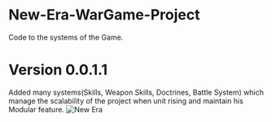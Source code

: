 # New-Era-WarGame-Project
Code to the systems of the Game.
# Version 0.0.1.1
Added many systems(Skills, Weapon Skills, Doctrines, Battle System) which manage the scalability of the project when unit rising and maintain his Modular feature.
![New Era](https://user-images.githubusercontent.com/59373642/114544812-6ecfc800-9c5b-11eb-8f0c-35a999cb3447.png)

